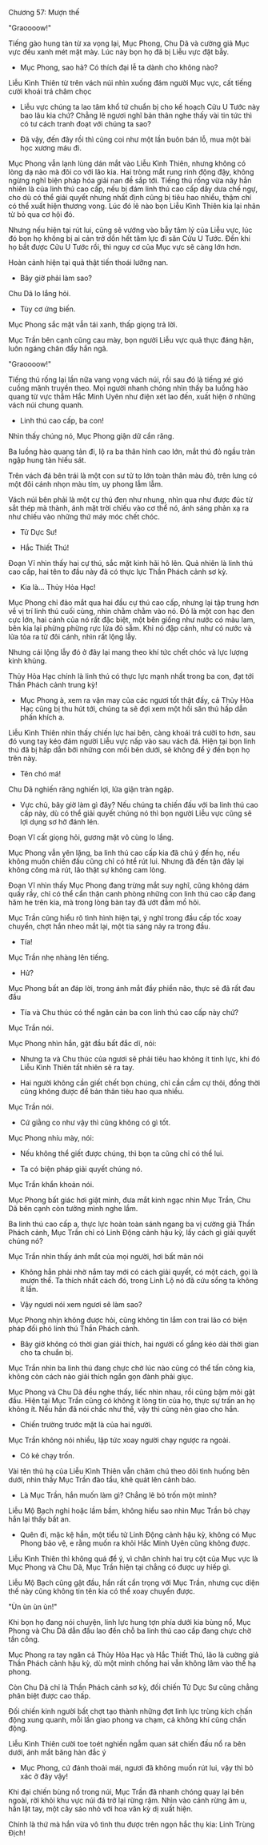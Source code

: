 




Chương 57: Mượn thế


"Graoooow!"

Tiếng gào hung tàn từ xa vọng lại, Mục Phong, Chu Dã và cường giả Mục vực đều xanh mét mặt mày. Lúc này bọn họ đã bị Liễu vực đặt bẫy.

- Mục Phong, sao hả? Có thích đại lễ ta dành cho không nào?

Liễu Kình Thiên từ trên vách núi nhìn xuống đám người Mục vực, cất tiếng cười khoái trá châm chọc

- Liễu vực chúng ta lao tâm khổ tứ chuẩn bị cho kế hoạch Cửu U Tước này bao lâu kia chứ? Chẳng lẽ ngươi nghĩ bản thân nghe thấy vài tin tức thì có tư cách tranh đoạt với chúng ta sao?

- Đã vậy, đến đây rồi thì cũng coi như một lần buôn bán lỗ, mua một bài học xương máu đi.

Mục Phong vẫn lạnh lùng dán mắt vào Liễu Kình Thiên, nhưng không có lòng dạ nào mà đôi co với lão kia. Hai tròng mắt rung rinh động đậy, không ngừng nghĩ biện pháp hóa giải nan đề sắp tới. Tiếng thú rống vừa nãy hẳn nhiên là của linh thú cao cấp, nếu bị đám linh thú cao cấp dây dưa chế ngự, cho dù có thể giải quyết nhưng nhất định cũng bị tiêu hao nhiều, thậm chí có thể xuất hiện thương vong. Lúc đó lẽ nào bọn Liễu Kình Thiên kia lại nhân từ bỏ qua cơ hội đó.

Nhưng nếu hiện tại rút lui, cũng sẽ vướng vào bẫy tâm lý của Liễu vực, lúc đó bọn họ không bị ai cản trở dồn hết tâm lực đi săn Cửu U Tước. Đến khi họ bắt được Cửu U Tước rồi, thì nguy cơ của Mục vực sẽ càng lớn hơn.

Hoàn cảnh hiện tại quả thật tiến thoái lưỡng nan.

- Bây giờ phải làm sao?

Chu Dã lo lắng hỏi.

- Tùy cơ ứng biến.

Mục Phong sắc mặt vẫn tái xanh, thấp giọng trả lời.

Mục Trần bên cạnh cũng cau mày, bọn người Liễu vực quả thực đáng hận, luôn ngáng chân đẩy hắn ngã.

"Graoooow!"

Tiếng thú rống lại lần nữa vang vọng vách núi, rồi sau đó là tiếng xé gió cuồng mãnh truyền theo. Mọi người nhanh chóng nhìn thấy ba luồng hào quang từ vực thẳm Hắc Minh Uyên như điện xét lao đến, xuất hiện ở những vách núi chung quanh.

- Linh thú cao cấp, ba con!

Nhìn thấy chúng nó, Mục Phong giận dữ cắn răng.

Ba luồng hào quang tản đi, lộ ra ba thân hình cao lớn, mắt thú đỏ ngầu tràn ngập hung tàn hiếu sát.

Trên vách đá bên trái là một con sư tử to lớn toàn thân màu đỏ, trên lưng có một đôi cánh nhọn màu tím, uy phong lẫm lẫm.

Vách núi bên phải là một cự thú đen như nhung, nhìn qua như được đúc từ sắt thép mà thành, ánh mặt trời chiếu vào cơ thể nó, ánh sáng phản xạ ra như chiếu vào những thứ máy móc chết chóc.

- Tử Dực Sư!

- Hắc Thiết Thú!

Đoạn Vĩ nhìn thấy hai cự thú, sắc mặt kinh hãi hô lên. Quả nhiên là linh thú cao cấp, hai tên to đầu này đã có thực lực Thần Phách cảnh sơ kỳ.

- Kia là... Thủy Hỏa Hạc!

Mục Phong chỉ đảo mắt qua hai đầu cự thú cao cấp, nhưng lại tập trung hơn về vị trí linh thú cuối cùng, nhìn chằm chằm vào nó. Đó là một con hạc đen cực lớn, hai cánh của nó rất đặc biệt, một bên giống như nước có màu lam, bên kia lại phừng phừng rực lửa đỏ sẫm. Khi nó đập cánh, như có nước và lửa tỏa ra từ đôi cánh, nhìn rất lộng lẫy.

Nhưng cái lộng lẫy đó ở đây lại mang theo khí tức chết chóc và lực lượng kinh khủng.

Thủy Hỏa Hạc chính là linh thú có thực lực mạnh nhất trong ba con, đạt tới Thần Phách cảnh trung kỳ!

- Mục Phong à, xem ra vận may của các ngươi tốt thật đấy, cả Thủy Hỏa Hạc cũng bị thu hút tới, chúng ta sẽ đợi xem một hồi săn thú hấp dẫn phấn khích a.

Liễu Kình Thiên nhìn thấy chiến lực hai bên, càng khoái trá cười to hơn, sau đó vung tay kéo đám người Liễu vực nấp vào sau vách đá. Hiện tại bọn linh thú đã bị hấp dẫn bởi những con mồi bên dưới, sẽ không để ý đến bọn họ trên này.

- Tên chó má!

Chu Dã nghiến răng nghiến lợi, lửa giận tràn ngập.

- Vực chủ, bây giờ làm gì đây? Nếu chúng ta chiến đấu với ba linh thú cao cấp này, dù có thể giải quyết chúng nó thì bọn người Liễu vực cũng sẽ lợi dụng sơ hở đánh lén.

Đoạn Vĩ cất giọng hỏi, gương mặt vô cùng lo lắng.

Mục Phong vẫn yên lặng, ba linh thú cao cấp kia đã chú ý đến họ, nếu không muốn chiến đấu cũng chỉ có htể rút lui. Nhưng đã đến tận đây lại không công mà rút, lão thật sự không cam lòng.

Đoạn Vĩ nhìn thấy Mục Phong đang trừng mắt suy nghĩ, cũng không dám quấy rầy, chỉ có thể cẩn thận canh phòng những con linh thú cao cấp đang hăm he trên kia, mà trong lòng bàn tay đã ướt đẫm mồ hôi.

Mục Trần cũng hiểu rõ tình hình hiện tại, ý nghĩ trong đầu cấp tốc xoay chuyển, chợt hắn nheo mắt lại, một tia sáng nảy ra trong đầu.

- Tía!

Mục Trần nhẹ nhàng lên tiếng.

- Hử?

Mục Phong bất an đáp lời, trong ánh mắt đầy phiền não, thực sẽ đã rất đau đầu

- Tía và Chu thúc có thể ngăn cản ba con linh thú cao cấp này chứ?

Mục Trần nói.

Mục Phong nhìn hắn, gật đầu bất đắc dĩ, nói:

- Nhưng ta và Chu thúc của ngươi sẽ phải tiêu hao không ít tinh lực, khi đó Liễu Kình Thiên tất nhiên sẽ ra tay.

- Hai người không cần giết chết bọn chúng, chỉ cần cầm cự thôi, đồng thời cũng không được để bản thân tiêu hao qua nhiều.

Mục Trần nói.

- Cứ giằng co như vậy thì cũng không có gì tốt.

Mục Phong nhíu mày, nói:

- Nếu không thể giết được chúng, thì bọn ta cũng chỉ có thể lui.

- Ta có biện pháp giải quyết chúng nó.

Mục Trần khẩn khoản nói.

Mục Phong bất giác hơi giật mình, đưa mắt kinh ngạc nhìn Mục Trần, Chu Dã bên cạnh còn tưởng mình nghe lầm.

Ba linh thú cao cấp a, thực lực hoàn toàn sánh ngang ba vị cường giả Thần Phách cảnh, Mục Trần chỉ có Linh Động cảnh hậu kỳ, lấy cách gì giải quyết chúng nó?

Mục Trần nhìn thấy ánh mắt của mọi người, hơi bất mãn nói

- Không hẳn phải nhờ nắm tay mới có cách giải quyết, có một cách, gọi là mượn thế. Ta thích nhất cách đó, trong Linh Lộ nó đã cứu sống ta không ít lần.

- Vậy ngươi nói xem ngươi sẽ làm sao?

Mục Phong nhịn không được hỏi, cũng không tin lắm con trai lão có biện pháp đối phó linh thú Thần Phách cảnh.

- Bây giờ không có thời gian giải thích, hai người cố gắng kéo dài thời gian cho ta chuẩn bị.

Mục Trần nhìn ba linh thú đang chực chờ lúc nào cũng có thể tấn công kia, không còn cách nào giải thích ngắn gọn đành phải giục.

Mục Phong và Chu Dã đều nghe thấy, liếc nhìn nhau, rồi cũng bặm môi gật đầu. Hiện tại Mục Trần cũng có không ít lòng tin của họ, thực sự trấn an họ không ít. Nếu hắn đã nói chắc như thế, vậy thì cũng nên giao cho hắn.

- Chiến trường trước mặt là của hai người.

Mục Trần không nói nhiều, lập tức xoay người chạy ngược ra ngoài.

- Có kẻ chạy trốn.

Vài tên thủ hạ của Liễu Kình Thiên vẫn chăm chú theo dõi tình huống bên dưới, nhìn thấy Mục Trần đào tẩu, khẽ quát lên cảnh báo.

- Là Mục Trần, hắn muốn làm gì? Chẳng lẽ bỏ trốn một mình?

Liễu Mộ Bạch nghi hoặc lầm bầm, không hiểu sao nhìn Mục Trần bỏ chạy hắn lại thấy bất an.

- Quên đi, mặc kệ hắn, một tiểu tử Linh Động cảnh hậu kỳ, không có Mục Phong bảo vệ, e rằng muốn ra khỏi Hắc Minh Uyên cũng không được.

Liễu Kình Thiên thì không quá để ý, vì chân chính hai trụ cột của Mục vực là Mục Phong và Chu Dã, Mục Trần hiện tại chẳng có được uy hiếp gì.

Liễu Mộ Bạch cũng gật đầu, hắn rất cẩn trọng với Mục Trần, nhưng cục diện thế này cũng không tin tên kia có thể xoay chuyển được.

"Ùn ùn ùn ùn!"

Khi bọn họ đang nói chuyện, linh lực hung tợn phía dưới kia bùng nổ, Mục Phong và Chu Dã dẫn đầu lao đến chỗ ba linh thú cao cấp đang chực chờ tấn công.

Mục Phong ra tay ngăn cả Thủy Hỏa Hạc và Hắc Thiết Thú, lão là cường giả Thần Phách cảnh hậu kỳ, dù một mình chống hai vẫn không lâm vào thế hạ phong.

Còn Chu Dã chỉ là Thần Phách cảnh sơ kỳ, đối chiến Tử Dực Sư cũng chẳng phân biệt được cao thấp.

Đối chiến kinh người bất chợt tạo thành những đợt linh lực trùng kích chấn động xung quanh, mỗi lần giao phong va chạm, cả không khí cũng chấn động.

Liễu Kình Thiên cười toe toét nghiền ngẫm quan sát chiến đấu nổ ra bên dưới, ánh mắt băng hàn đắc ý

- Mục Phong, cứ đánh thoải mái, ngươi đã không muốn rút lui, vậy thì bỏ xác ở đây vậy!

Khi đại chiến bùng nổ trong núi, Mục Trần đã nhanh chóng quay lại bên ngoài, rời khỏi khu vực núi đá trở lại rừng rậm. Nhìn vào cánh rừng âm u, hắn lật tay, một cây sáo nhỏ với hoa văn kỳ dị xuất hiện.

Chính là thứ mà hắn vừa vô tình thu được trên ngọn hắc thụ kia: Linh Trùng Địch!




